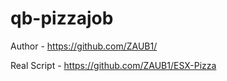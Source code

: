 # qb-pizzajob

Author - https://github.com/ZAUB1/

Real Script - https://github.com/ZAUB1/ESX-Pizza
